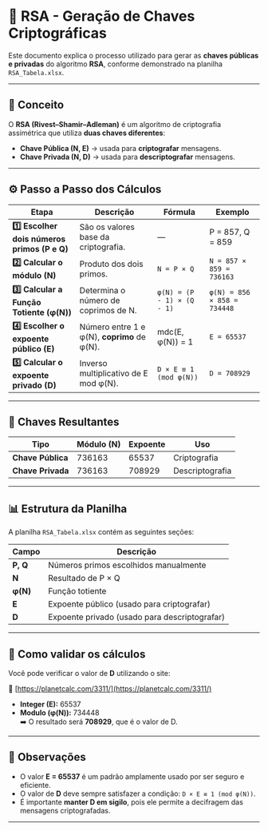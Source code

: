 # 🔐 RSA - Geração de Chaves Criptográficas

Este documento explica o processo utilizado para gerar as **chaves públicas e privadas** do algoritmo **RSA**, conforme demonstrado na planilha `RSA_Tabela.xlsx`.

---

## 📘 Conceito

O **RSA (Rivest–Shamir–Adleman)** é um algoritmo de criptografia assimétrica que utiliza **duas chaves diferentes**:
- **Chave Pública (N, E)** → usada para **criptografar** mensagens.
- **Chave Privada (N, D)** → usada para **descriptografar** mensagens.

---

## ⚙️ Passo a Passo dos Cálculos

| Etapa | Descrição | Fórmula | Exemplo |
|-------|------------|----------|----------|
| **1️⃣ Escolher dois números primos (P e Q)** | São os valores base da criptografia. | — | P = 857, Q = 859 |
| **2️⃣ Calcular o módulo (N)** | Produto dos dois primos. | `N = P × Q` | `N = 857 × 859 = 736163` |
| **3️⃣ Calcular a Função Totiente (φ(N))** | Determina o número de coprimos de N. | `φ(N) = (P - 1) × (Q - 1)` | `φ(N) = 856 × 858 = 734448` |
| **4️⃣ Escolher o expoente público (E)** | Número entre 1 e φ(N), **coprimo** de φ(N). | mdc(E, φ(N)) = 1 | `E = 65537` |
| **5️⃣ Calcular o expoente privado (D)** | Inverso multiplicativo de E mod φ(N). | `D × E ≡ 1 (mod φ(N))` | `D = 708929` |

---

## 🔑 Chaves Resultantes

| Tipo | Módulo (N) | Expoente | Uso |
|------|-------------|----------|-----|
| **Chave Pública** | 736163 | 65537 | Criptografia |
| **Chave Privada** | 736163 | 708929 | Descriptografia |

---

## 📊 Estrutura da Planilha

A planilha `RSA_Tabela.xlsx` contém as seguintes seções:

| Campo | Descrição |
|--------|------------|
| **P, Q** | Números primos escolhidos manualmente |
| **N** | Resultado de P × Q |
| **φ(N)** | Função totiente |
| **E** | Expoente público (usado para criptografar) |
| **D** | Expoente privado (usado para descriptografar) |

---

## 🧮 Como validar os cálculos

Você pode verificar o valor de **D** utilizando o site:

🔗 [https://planetcalc.com/3311/](https://planetcalc.com/3311/)

- **Integer (E):** 65537  
- **Modulo (φ(N)):** 734448  
➡️ O resultado será **708929**, que é o valor de D.

---

## 🧠 Observações

- O valor **E = 65537** é um padrão amplamente usado por ser seguro e eficiente.  
- O valor de **D** deve sempre satisfazer a condição: `D × E ≡ 1 (mod φ(N))`.  
- É importante **manter D em sigilo**, pois ele permite a decifragem das mensagens criptografadas.

---



